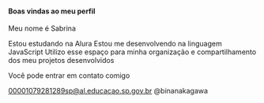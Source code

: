 #### Boas vindas ao meu perfil 
Meu nome é Sabrina 

Estou estudando na Alura
Estou me desenvolvendo na linguagem JavaScript
Utilizo esse espaço para minha organização e compartilhamento dos meu projetos desenvolvidos

Você pode entrar em contato comigo 

00001079281289sp@al.educacao.sp.gov.br
@binanakagawa
